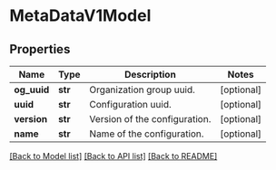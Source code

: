 # MetaDataV1Model

## Properties
Name | Type | Description | Notes
------------ | ------------- | ------------- | -------------
**og_uuid** | **str** | Organization group uuid. | [optional] 
**uuid** | **str** | Configuration uuid. | [optional] 
**version** | **str** | Version of the configuration. | [optional] 
**name** | **str** | Name of the configuration. | [optional] 

[[Back to Model list]](../README.md#documentation-for-models) [[Back to API list]](../README.md#documentation-for-api-endpoints) [[Back to README]](../README.md)


